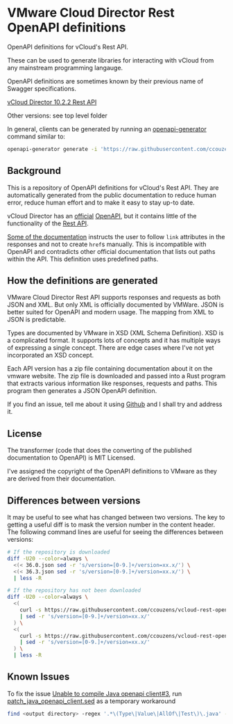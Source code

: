 # VMware Cloud Director Rest OpenAPI definitions

OpenAPI definitions for vCloud's Rest API.

These can be used to generate libraries for interacting with vCloud from any
mainstream programming langauge.

OpenAPI definitions are sometimes known by their previous name of Swagger
specifications.

[vCloud Director 10.2.2 Rest API](./35.2.json)

Other versions: see top level folder

In general, clients can be generated by running an
[openapi-generator](https://github.com/OpenAPITools/openapi-generator) command
similar to:

```bash
openapi-generator generate -i 'https://raw.githubusercontent.com/ccouzens/vcloud-rest-openapi/main/35.2.json' -g 'typescript-axios' -o 'src/vcloud-client'
```

## Background

This is a repository of OpenAPI definitions for vCloud's Rest API. They are
automatically generated from the public documentation to reduce human error,
reduce human effort and to make it easy to stay up-to date.

vCloud Director has an
[official](https://vdc-download.vmware.com/vmwb-repository/dcr-public/772aa4c5-7e61-4d80-8432-b8e0d821c969/2747ec83-6aef-4560-b1d1-55ed9adc4e73/vcd-openapi-docs.html)
[OpenAPI](https://github.com/vmware/vcd-api-schemas/blob/master/schemas/openapi/src/main/resources/schemas/vcloud-openapi-schemas.yaml),
but it contains little of the functionality of the
[Rest API](https://code.vmware.com/apis/1159/vmware-cloud-director).

[Some of the documentation](https://vdc-download.vmware.com/vmwb-repository/dcr-public/1b6cf07d-adb3-4dba-8c47-9c1c92b04857/241956dd-e128-4fcc-8131-bf66e1edd895/vcloud_sp_api_guide_30_0.pdf)
instructs the user to follow `link` attributes in the responses and not to
create `href`s manually. This is incompatible with OpenAPI and contradicts other
official documentation that lists out paths within the API. This definition uses
predefined paths.

## How the definitions are generated

VMware Cloud Director Rest API supports responses and requests as both JSON and
XML. But only XML is officially documented by VMWare. JSON is better suited for
OpenAPI and modern usage. The mapping from XML to JSON is predictable.

Types are documented by VMware in XSD (XML Schema Definition). XSD is a
complicated format. It supports lots of concepts and it has multiple ways of
expressing a single concept. There are edge cases where I've not yet
incorporated an XSD concept.

Each API version has a zip file containing documentation about it on the vmware
website. The zip file is downloaded and passed into a Rust program that extracts
various information like responses, requests and paths. This program then
generates a JSON OpenAPI definition.

If you find an issue, tell me about it using
[Github](https://github.com/ccouzens/vcloud-rest-openapi/issues) and I shall try
and address it.

## License

The transformer (code that does the converting of the published documentation to
OpenAPI) is MIT Licensed.

I've assigned the copyright of the OpenAPI definitions to VMware as they are
derived from their documentation.

## Differences between versions

It may be useful to see what has changed between two versions. The key to
getting a useful diff is to mask the version number in the content header. The
following command lines are useful for seeing the differences between versions:

```bash
# If the repository is downloaded
diff -U20 --color=always \
  <(< 36.0.json sed -r 's/version=[0-9.]+/version=xx.x/') \
  <(< 36.3.json sed -r 's/version=[0-9.]+/version=xx.x/') \
  | less -R
```

```bash
# If the repository has not been downloaded
diff -U20 --color=always \
  <(
    curl -s https://raw.githubusercontent.com/ccouzens/vcloud-rest-openapi/main/36.0.json \
    | sed -r 's/version=[0-9.]+/version=xx.x/'
  ) \
  <(
    curl -s https://raw.githubusercontent.com/ccouzens/vcloud-rest-openapi/main/36.3.json \
    | sed -r 's/version=[0-9.]+/version=xx.x/'
  ) \
  | less -R
```

## Known Issues

To fix the issue [Unable to compile Java openapi client#3](https://github.com/ccouzens/vcloud-rest-openapi/issues/3), run [patch_java_openapi_client.sed](./patch_java_openapi_client.sed) as a temporary workaround

```bash
find <output directory> -regex '.*\(Type\|Value\|AllOf\|Test\)\.java' -exec grep -H '_type\|typeTest' {} \; -exec sed -ri -f patch_java_openapi_client.sed {} \;
```
